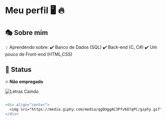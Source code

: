 # Meu perfil 🖥️ 🔥 

## 🎭 Sobre mim  

💡 Aprendendo sobre:
✔️ Banco de Dados (SQL)
✔️ Back-end (C, C#)
✔️ Um pouco de Front-end (HTML,CSS)
## 📌 Status  
🔥 **Não empregado**  

![Letras Caindo](https://i.imgur.com/SEU_GIF_AQUI.gif)
```diff

<div align="center">
  <img src="https://media.giphy.com/media/qgQUggAC3Pfv687qPC/giphy.gif" width="500px">
</div>
